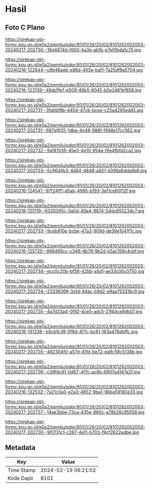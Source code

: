 # Hasil

## Foto C Plano

https://sirekap-obj-formc.kpu.go.id/e0a2/pemilu/pdpr/81/01/26/20/02/8101262002003-20240217-202730--19d4674d-f600-4a3e-ab1b-e7ef0bda1c75.jpg

https://sirekap-obj-formc.kpu.go.id/e0a2/pemilu/pdpr/81/01/26/20/02/8101262002003-20240216-122644--c8b48aeb-e86d-493e-baf1-7a25df9a5704.jpg

https://sirekap-obj-formc.kpu.go.id/e0a2/pemilu/pdpr/81/01/26/20/02/8101262002003-20240216-123139--49dd1fe1-e509-48b5-8045-b5e2481bf858.jpg

https://sirekap-obj-formc.kpu.go.id/e0a2/pemilu/pdpr/81/01/26/20/02/8101262002003-20240217-202731--3fabbf6b-4454-47cb-bcee-c25a4295ed45.jpg

https://sirekap-obj-formc.kpu.go.id/e0a2/pemilu/pdpr/81/01/26/20/02/8101262002003-20240217-202731--687af935-1dba-4e48-988f-f998e17cc562.jpg

https://sirekap-obj-formc.kpu.go.id/e0a2/pemilu/pdpr/81/01/26/20/02/8101262002003-20240217-202732--9a181036-45e0-4e10-954a-f6e4fbfd2ca2.jpg

https://sirekap-obj-formc.kpu.go.id/e0a2/pemilu/pdpr/81/01/26/20/02/8101262002003-20240217-202733--5c96d4b3-4d64-4848-a921-d396a6dda6b6.jpg

https://sirekap-obj-formc.kpu.go.id/e0a2/pemilu/pdpr/81/01/26/20/02/8101262002003-20240216-124541--97f24ff1-d5ab-4995-bf93-3ef1ce60f12f.jpg

https://sirekap-obj-formc.kpu.go.id/e0a2/pemilu/pdpr/81/01/26/20/02/8101262002003-20240216-125119--6320395c-0a0d-49e4-8874-54dc655234c7.jpg

https://sirekap-obj-formc.kpu.go.id/e0a2/pemilu/pdpr/81/01/26/20/02/8101262002003-20240217-202733--9ceb810e-bcbe-47a3-909d-de39e1041f1c.jpg

https://sirekap-obj-formc.kpu.go.id/e0a2/pemilu/pdpr/81/01/26/20/02/8101262002003-20240216-125720--868469cc-c348-4b79-9b2d-b5ac159c4cbf.jpg

https://sirekap-obj-formc.kpu.go.id/e0a2/pemilu/pdpr/81/01/26/20/02/8101262002003-20240217-202734--ecc0c20b-bf58-42bb-a5d1-ae33c00c0750.jpg

https://sirekap-obj-formc.kpu.go.id/e0a2/pemilu/pdpr/81/01/26/20/02/8101262002003-20240217-202734--23338368-3a1d-44ac-b9d2-e8aa753318c9.jpg

https://sirekap-obj-formc.kpu.go.id/e0a2/pemilu/pdpr/81/01/26/20/02/8101262002003-20240217-202735--4a7d33a4-0f92-4ce5-adc5-21f4dce9db07.jpg

https://sirekap-obj-formc.kpu.go.id/e0a2/pemilu/pdpr/81/01/26/20/02/8101262002003-20240216-131238--b5cbfc38-0f8d-4f7c-bc81-183a476dbffc.jpg

https://sirekap-obj-formc.kpu.go.id/e0a2/pemilu/pdpr/81/01/26/20/02/8101262002003-20240217-202735--462304f0-a57d-41fd-be72-ea9c58c5138b.jpg

https://sirekap-obj-formc.kpu.go.id/e0a2/pemilu/pdpr/81/01/26/20/02/8101262002003-20240217-202736--c38fdc61-0d67-4f7c-ac6b-6907ad147e2f.jpg

https://sirekap-obj-formc.kpu.go.id/e0a2/pemilu/pdpr/81/01/26/20/02/8101262002003-20240216-132532--7a21c0a0-e2a3-4852-9ba1-96ba59180e33.jpg

https://sirekap-obj-formc.kpu.go.id/e0a2/pemilu/pdpr/81/01/26/20/02/8101262002003-20240217-202737--14ae3bbe-73ca-435e-880c-a78b26c95558.jpg

https://sirekap-obj-formc.kpu.go.id/e0a2/pemilu/pdpr/81/01/26/20/02/8101262002003-20240217-202730--9f0131c1-c267-4e11-b703-f9cf2622edbe.jpg


## Metadata

| Key        | Value               |
| ---------- | ------------------- |
| Time Stamp | 2024-02-19 06:21:02 |
| Kode Dapil | 8101                |



